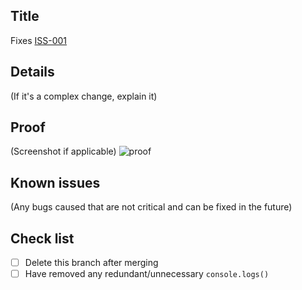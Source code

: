 ## Title

Fixes [ISS-001](https://google.com/issueLink)

## Details
(If it's a complex change, explain it)

## Proof
(Screenshot if applicable)
![proof](https://i.gyazo.com/GIF_ID.gif)

## Known issues
(Any bugs caused that are not critical and can be fixed in the future)

## Check list
- [ ] Delete this branch after merging
- [ ] Have removed any redundant/unnecessary `console.logs()`
